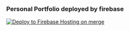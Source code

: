 ### Personal Portfolio deployed by firebase
[![Deploy to Firebase Hosting on merge](https://github.com/Seonmo-kang/portfolio/actions/workflows/firebase-hosting-merge.yml/badge.svg)](https://github.com/Seonmo-kang/portfolio/actions/workflows/firebase-hosting-merge.yml)
